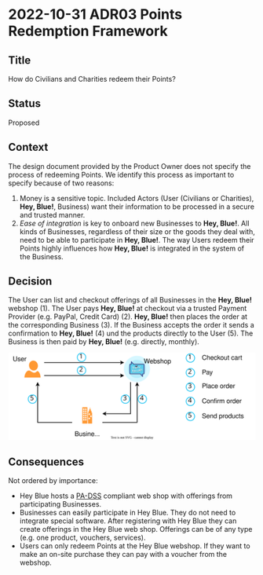 # 2022-10-31 ADR03 Points Redemption Framework

## Title
How do Civilians and Charities redeem their Points?

## Status
Proposed

## Context
The design document provided by the Product Owner does not specify the process of redeeming Points. We identify this process as important to specify because of two reasons:
1) Money is a sensitive topic. Included Actors (User (Civilians or Charities), **Hey, Blue!**, Business) want their information to be processed in a secure and trusted manner.
2) *Ease of integration* is key to onboard new Businesses to **Hey, Blue!**. All kinds of Businesses, regardless of their size or the goods they deal with, need to be able to participate in **Hey, Blue!**. The way Users redeem their Points highly influences how **Hey, Blue!** is integrated in the system of the Business.

## Decision
The User can list and checkout offerings of all Businesses in the **Hey, Blue!** webshop (1). The User pays **Hey, Blue!** at checkout via a trusted Payment Provider (e.g. PayPal, Credit Card) (2). **Hey, Blue!** then places the order at the corresponding Business (3). If the Business accepts the order it sends a confirmation to **Hey, Blue!** (4) und the products directly to the User (5). The Business is then paid by **Hey, Blue!** (e.g. directly, monthly).

![](./resources/hey-blue-redeem-points-modelling.drawio.svg)

## Consequences
Not ordered by importance:
- Hey Blue hosts a [PA-DSS](https://listings.pcisecuritystandards.org/minisite/en/docs/PA-DSS_v3.pdf) compliant web shop with offerings from participating Businesses.
- Businesses can easily participate in Hey Blue. They do not need to integrate special software. After registering with Hey Blue they can create offerings in the Hey Blue web shop. Offerings can be of any type (e.g. one product, vouchers, services).
- Users can only redeem Points at the Hey Blue webshop. If they want to make an on-site purchase they can pay with a voucher from the webshop.
